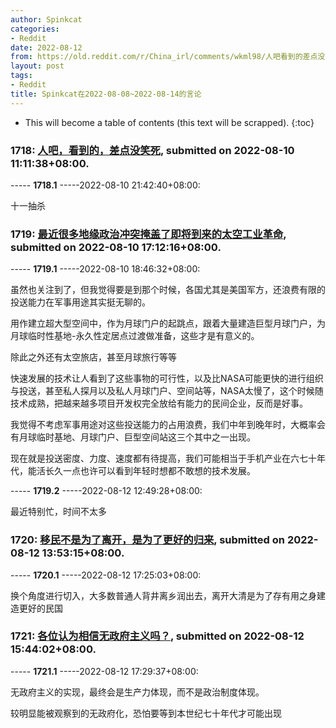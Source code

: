 ```yaml
---
author: Spinkcat
categories:
- Reddit
date: 2022-08-12
from: https://old.reddit.com/r/China_irl/comments/wkml98/人吧看到的差点没笑死/
layout: post
tags:
- Reddit
title: Spinkcat在2022-08-08~2022-08-14的言论
---
```


* This will become a table of contents (this text will be scrapped).
{:toc}

### 1718: [人吧，看到的，差点没笑死](https://old.reddit.com/r/China_irl/comments/wkml98/人吧看到的差点没笑死/), submitted on 2022-08-10 11:11:38+08:00.

----- __1718.1__ -----2022-08-10 21:42:40+08:00:

十一抽杀

### 1719: [最近很多地缘政治冲突掩盖了即将到来的太空工业革命](https://old.reddit.com/r/China_irl/comments/wkspk6/最近很多地缘政治冲突掩盖了即将到来的太空工业革命/), submitted on 2022-08-10 17:12:16+08:00.

----- __1719.1__ -----2022-08-10 18:46:32+08:00:

虽然也关注到了，但我觉得要是到那个时候，各国尤其是美国军方，还浪费有限的投送能力在军事用途其实挺无聊的。

用作建立超大型空间中，作为月球门户的起跳点，跟着大量建造巨型月球门户，为月球临时性基地-永久性定居点过渡做准备，这些才是有意义的。

除此之外还有太空旅店，甚至月球旅行等等

快速发展的技术让人看到了这些事物的可行性，以及比NASA可能更快的进行组织与投送，甚至私人探月以及私人月球门户、空间站等，NASA太慢了，这个时候随技术成熟，把越来越多项目开发权完全放给有能力的民间企业，反而是好事。

我觉得不考虑军事用途对这些投送能力的占用浪费，我们中年到晚年时，大概率会有月球临时基地、月球门户、巨型空间站这三个其中之一出现。

现在就是投送密度、力度、速度都有待提高，我们可能相当于手机产业在六七十年代，能活长久一点也许可以看到年轻时想都不敢想的技术发展。

----- __1719.2__ -----2022-08-12 12:49:28+08:00:

最近特别忙，时间不太多

### 1720: [移民不是为了离开，是为了更好的归来](https://old.reddit.com/r/China_irl/comments/wmdgi4/移民不是为了离开是为了更好的归来/), submitted on 2022-08-12 13:53:15+08:00.

----- __1720.1__ -----2022-08-12 17:25:03+08:00:

换个角度进行切入，大多数普通人背井离乡润出去，离开大清是为了存有用之身建造更好的民国

### 1721: [各位认为相信无政府主义吗？](https://old.reddit.com/r/China_irl/comments/wmf9v6/各位认为相信无政府主义吗/), submitted on 2022-08-12 15:44:02+08:00.

----- __1721.1__ -----2022-08-12 17:29:37+08:00:

无政府主义的实现，最终会是生产力体现，而不是政治制度体现。

较明显能被观察到的无政府化，恐怕要等到本世纪七十年代才可能出现

